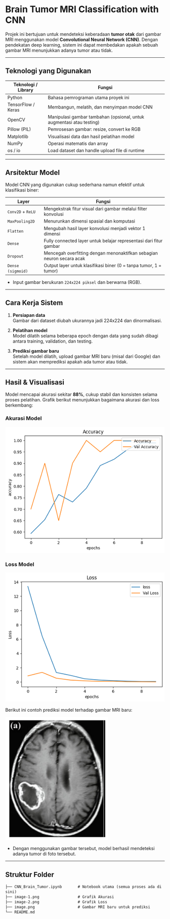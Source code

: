 # Brain Tumor MRI Classification with CNN

Projek ini bertujuan untuk mendeteksi keberadaan **tumor otak** dari gambar MRI menggunakan model **Convolutional Neural Network (CNN)**. Dengan pendekatan deep learning, sistem ini dapat membedakan apakah sebuah gambar MRI menunjukkan adanya tumor atau tidak.

---

## Teknologi yang Digunakan

| Teknologi / Library  | Fungsi                                                                 |
|----------------------|------------------------------------------------------------------------|
| Python               | Bahasa pemrograman utama proyek ini                                    |
| TensorFlow / Keras   | Membangun, melatih, dan menyimpan model CNN                            |
| OpenCV               | Manipulasi gambar tambahan (opsional, untuk augmentasi atau testing)   |
| Pillow (PIL)         | Pemrosesan gambar: resize, convert ke RGB                              |
| Matplotlib           | Visualisasi data dan hasil pelatihan model                             |
| NumPy                | Operasi matematis dan array                                            |
| os / io              | Load dataset dan handle upload file di runtime                         |

---

## Arsitektur Model

Model CNN yang digunakan cukup sederhana namun efektif untuk klasifikasi biner:

| Layer              | Fungsi                                                                 |
|--------------------|------------------------------------------------------------------------|
| `Conv2D` + `ReLU`  | Mengekstrak fitur visual dari gambar melalui filter konvolusi          |
| `MaxPooling2D`     | Menurunkan dimensi spasial dan komputasi                               |
| `Flatten`          | Mengubah hasil layer konvolusi menjadi vektor 1 dimensi                |
| `Dense`            | Fully connected layer untuk belajar representasi dari fitur gambar     |
| `Dropout`          | Mencegah overfitting dengan menonaktifkan sebagian neuron secara acak  |
| `Dense (sigmoid)`  | Output layer untuk klasifikasi biner (0 = tanpa tumor, 1 = tumor)      |

- Input gambar berukuran `224x224 piksel` dan berwarna (RGB).

---

## Cara Kerja Sistem

1. **Persiapan data**  
   Gambar dari dataset diubah ukurannya jadi 224x224 dan dinormalisasi.

2. **Pelatihan model**  
   Model dilatih selama beberapa epoch dengan data yang sudah dibagi antara training, validation, dan testing.

3. **Prediksi gambar baru**  
   Setelah model dilatih, upload gambar MRI baru (misal dari Google) dan sistem akan memprediksi apakah ada tumor atau tidak.

---

## Hasil & Visualisasi

Model mencapai akurasi sekitar **88%**, cukup stabil dan konsisten selama proses pelatihan. Grafik berikut menunjukkan bagaimana akurasi dan loss berkembang:

### Akurasi Model
![Grafik Akurasi](image-1.png)

### Loss Model
![Grafik Loss](image-2.png)

Berikut ini contoh prediksi model terhadap gambar MRI baru:

![Gambar MRI Baru](image.png)

- Dengan menggunakan gambar tersebut, model berhasil mendeteksi adanya tumor di foto tersebut.

---

## Struktur Folder

```
├── CNN_Brain_Tumor.ipynb       # Notebook utama (semua proses ada di sini)
├── image-1.png                 # Grafik Akurasi
├── image-2.png                 # Grafik Loss
├── image.png                   # Gambar MRI baru untuk prediksi
└── README.md
```